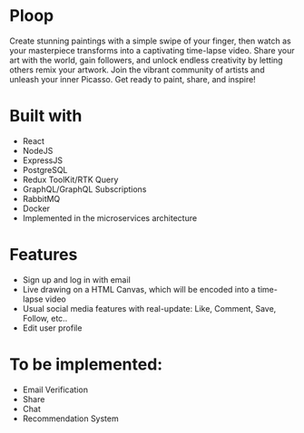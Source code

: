 # Ploop
Create stunning paintings with a simple swipe of your finger, then watch as your masterpiece transforms into a captivating time-lapse video. Share your art with the world, gain followers, and unlock endless creativity by letting others remix your artwork. Join the vibrant community of artists and unleash your inner Picasso. Get ready to paint, share, and inspire!

# Built with

- React
- NodeJS
- ExpressJS
- PostgreSQL
- Redux ToolKit/RTK Query
- GraphQL/GraphQL Subscriptions
- RabbitMQ
- Docker
- Implemented in the microservices architecture

# Features

- Sign up and log in with email
- Live drawing on a HTML Canvas, which will be encoded into a time-lapse video
- Usual social media features with real-update: Like, Comment, Save, Follow, etc..
- Edit user profile

# To be implemented:
- Email Verification
- Share
- Chat
- Recommendation System
